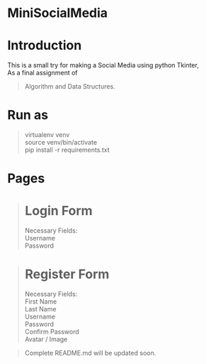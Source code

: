 # MiniSocialMedia


# Introduction
This is a small try for making a Social Media using python Tkinter,  
As a final assignment of 

> Algorithm and Data Structures.


# Run as

> virtualenv venv \
  source venv/bin/activate \
  pip install -r requirements.txt


# Pages

> # Login Form
> Necessary Fields: \
    Username \
    Password

> # Register Form
> Necessary Fields: \
    First Name \
    Last Name \
    Username \
    Password \
    Confirm Password \
    Avatar / Image

> Complete README.md will be updated soon.
